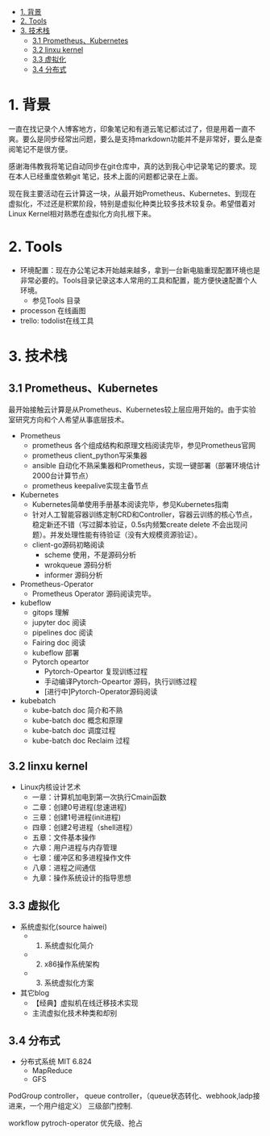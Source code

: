 <!-- TOC -->

- [1. 背景](#1-背景)
- [2. Tools](#2-tools)
- [3. 技术栈](#3-技术栈)
    - [3.1 Prometheus、Kubernetes](#31-prometheuskubernetes)
    - [3.2 linxu kernel](#32-linxu-kernel)
    - [3.3 虚拟化](#33-虚拟化)
    - [3.4 分布式](#34-分布式)

<!-- /TOC -->
# 1. 背景
一直在找记录个人博客地方，印象笔记和有道云笔记都试过了，但是用着一直不爽。要么是同步经常出问题，要么是支持markdown功能并不是非常好，要么是查阅笔记不是很方便。

感谢海伟教我将笔记自动同步在git仓库中，真的达到我心中记录笔记的要求。现在本人已经重度依赖git 笔记，技术上面的问题都记录在上面。

现在我主要活动在云计算这一块，从最开始Prometheus、Kubernetes、到现在虚拟化，不过还是积累阶段，特别是虚拟化种类比较多技术较复杂。希望借着对Linux Kernel相对熟悉在虚拟化方向扎根下来。


# 2. Tools
* 环境配置：现在办公笔记本开始越来越多，拿到一台新电脑重现配置环境也是非常必要的。Tools目录记录这本人常用的工具和配置，能方便快速配置个人环境。
    * 参见Tools 目录
* processon 在线画图
* trello: todolist在线工具



# 3. 技术栈
## 3.1 Prometheus、Kubernetes
最开始接触云计算是从Prometheus、Kubernetes较上层应用开始的。由于实验室研究方向和个人希望从事底层技术。
* Prometheus
    * prometheus 各个组成结构和原理文档阅读完毕，参见Prometheus官网
    * prometheus client_python写采集器
    * ansible 自动化不熟采集器和Prometheus，实现一键部署（部署环境估计2000台计算节点）
    * prometheus keepalive实现主备节点
* Kubernetes
    * Kubernetes简单使用手册基本阅读完毕，参见Kubernetes指南
    * 针对人工智能容器训练定制CRD和Controller，容器云训练的核心节点，稳定新还不错（写过脚本验证，0.5s内频繁create delete 不会出现问题）。并发处理性能有待验证（没有大规模资源验证）。
    * client-go源码初略阅读
        * scheme 使用，不是源码分析
        * wrokqueue 源码分析
        * informer 源码分析
* Prometheus-Operator
    * Prometheus Operator 源码阅读完毕。
* kubeflow
    * gitops 理解
    * jupyter doc 阅读
    * pipelines doc 阅读
    * Fairing doc 阅读
    * kubeflow 部署
    * Pytorch opeartor
        * Pytorch-Opeartor 复现训练过程
        * 手动编译Pytorch-Opeartor 源码，执行训练过程
        * [进行中]Pytorch-Operator源码阅读
* kubebatch
    * kube-batch doc 简介和不熟
    * kube-batch doc 概念和原理
    * kube-batch doc 调度过程
    * kube-batch doc Reclaim 过程

## 3.2 linxu kernel
* Linux内核设计艺术
    * 一章：计算机加电到第一次执行Cmain函数
    * 二章：创建0号进程(怠速进程)
    * 三章：创建1号进程(init进程)
    * 四章：创建2号进程（shell进程）
    * 五章：文件基本操作
    * 六章：用户进程与内存管理
    * 七章：缓冲区和多进程操作文件
    * 八章：进程之间通信
    * 九章：操作系统设计的指导思想


## 3.3 虚拟化
* 系统虚拟化(source haiwei)
    * 1. 系统虚拟化简介
    * 2. x86操作系统架构
    * 3. 系统虚拟化方案
* 其它blog
    * 【经典】虚拟机在线迁移技术实现
    * 主流虚拟化技术种类和却别

## 3.4 分布式
* 分布式系统 MIT 6.824
    * MapReduce 
    * GFS




PodGroup controller，
queue controller，（queue状态转化、webhook,ladp接进来，一个用户组定义）
三级部门控制.

workflow
pytroch-operator 优先级、抢占
